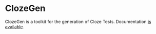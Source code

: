 ClozeGen
========

ClozeGen is a toolkit for the generation of Cloze Tests.
Documentation [is available](http://clozegen.0x0b.de).
